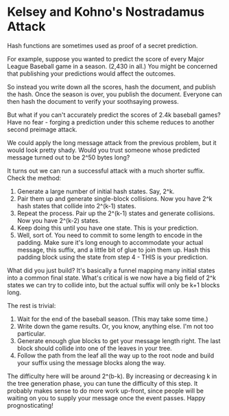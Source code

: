 
# Kelsey and Kohno's Nostradamus Attack

Hash functions are sometimes used as proof of a secret prediction.

For example, suppose you wanted to predict the score of every Major League Baseball game in a season. (2,430 in all.) You might be concerned that publishing your predictions would affect the outcomes.

So instead you write down all the scores, hash the document, and publish the hash. Once the season is over, you publish the document. Everyone can then hash the document to verify your soothsaying prowess.

But what if you can't accurately predict the scores of 2.4k baseball games? Have no fear - forging a prediction under this scheme reduces to another second preimage attack.

We could apply the long message attack from the previous problem, but it would look pretty shady. Would you trust someone whose predicted message turned out to be 2^50 bytes long?

It turns out we can run a successful attack with a much shorter suffix. Check the method:

1. Generate a large number of initial hash states. Say, 2^k.
2. Pair them up and generate single-block collisions. Now you have 2^k hash states that collide into 2^(k-1) states.
3. Repeat the process. Pair up the 2^(k-1) states and generate collisions. Now you have 2^(k-2) states.
4. Keep doing this until you have one state. This is your prediction.
5. Well, sort of. You need to commit to some length to encode in the padding. Make sure it's long enough to accommodate your actual message, this suffix, and a little bit of glue to join them up. Hash this padding block using the state from step 4 - THIS is your prediction.

What did you just build? It's basically a funnel mapping many initial states into a common final state. What's critical is we now have a big field of 2^k states we can try to collide into, but the actual suffix will only be k+1 blocks long.

The rest is trivial:

1. Wait for the end of the baseball season. (This may take some time.)
2. Write down the game results. Or, you know, anything else. I'm not too particular.
3. Generate enough glue blocks to get your message length right. The last block should collide into one of the leaves in your tree.
4. Follow the path from the leaf all the way up to the root node and build your suffix using the message blocks along the way.

The difficulty here will be around 2^(b-k). By increasing or decreasing k in the tree generation phase, you can tune the difficulty of this step. It probably makes sense to do more work up-front, since people will be waiting on you to supply your message once the event passes. Happy prognosticating!
